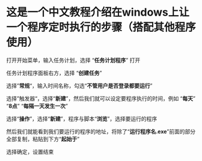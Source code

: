 # 这是一个中文教程介绍在windows上让一个程序定时执行的步骤（搭配其他程序使用）

打开开始菜单，输入任务计划，选择 “**任务计划程序**” 打开

任务计划程序面板右方，选择 “**创建任务**” 

选择”**常规**“，输入时间名称，勾选“**不管用户是否登录都要运行**”

选择”触发器“，选择“**新建**”，然后我们就可以设定要程序执行的时间，例如 “**每天**” “**8点**” “**每隔一天发生一次**”

选择“**操作**”，选择“**新建**”，程序与脚本“**浏览**”，选择要运行的程序

然后我们就能看到我们要运行的程序的地址，将除了“**运行程序名.exe**”前面的部分全部复制，粘贴到下方“**起始于**”

选择确定，设置结束


